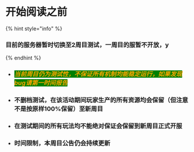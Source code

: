 # 开始阅读之前

{% hint style="info" %}
### 目前的服务器暂时切换至2周目测试，一周目的服暂不开放，y
{% endhint %}

*   ### _<mark style="color:orange;background-color:green;">当前周目仍为测试性，不保证所有机制均能稳定运行，如果发现bug请第一时间报告</mark>_


*   ### 不删档测试，在该活动期间玩家生产的所有资源均会保留（但注意不是按原样100%保留）至新周目


*   ### 在测试期间的所有玩法均不能绝对保证会保留到新周目正式开服


* ### 时间限制，本周目公告仍会持续更新
